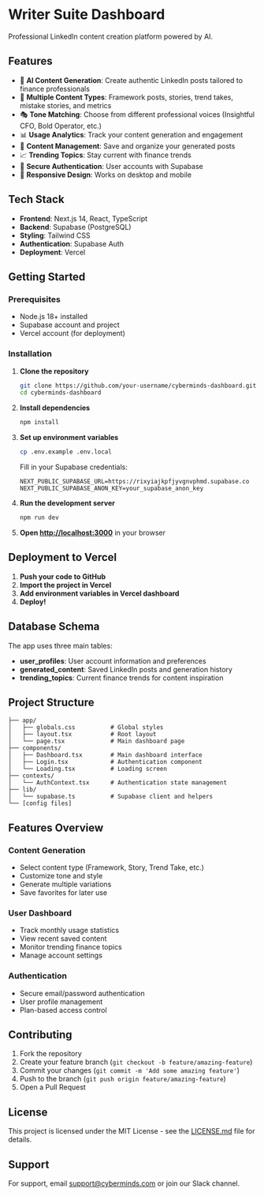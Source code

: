 # Writer Suite Dashboard

Professional LinkedIn content creation platform powered by AI.

## Features

- 🧠 **AI Content Generation**: Create authentic LinkedIn posts tailored to finance professionals
- 🎯 **Multiple Content Types**: Framework posts, stories, trend takes, mistake stories, and metrics
- 🎭 **Tone Matching**: Choose from different professional voices (Insightful CFO, Bold Operator, etc.)
- 📊 **Usage Analytics**: Track your content generation and engagement
- 💾 **Content Management**: Save and organize your generated posts
- 📈 **Trending Topics**: Stay current with finance trends
- 🔐 **Secure Authentication**: User accounts with Supabase
- 📱 **Responsive Design**: Works on desktop and mobile

## Tech Stack

- **Frontend**: Next.js 14, React, TypeScript
- **Backend**: Supabase (PostgreSQL)
- **Styling**: Tailwind CSS
- **Authentication**: Supabase Auth
- **Deployment**: Vercel

## Getting Started

### Prerequisites

- Node.js 18+ installed
- Supabase account and project
- Vercel account (for deployment)

### Installation

1. **Clone the repository**
   ```bash
   git clone https://github.com/your-username/cyberminds-dashboard.git
   cd cyberminds-dashboard
   ```

2. **Install dependencies**
   ```bash
   npm install
   ```

3. **Set up environment variables**
   ```bash
   cp .env.example .env.local
   ```
   
   Fill in your Supabase credentials:
   ```
   NEXT_PUBLIC_SUPABASE_URL=https://rixyiajkpfjyvgnvphmd.supabase.co
   NEXT_PUBLIC_SUPABASE_ANON_KEY=your_supabase_anon_key
   ```

4. **Run the development server**
   ```bash
   npm run dev
   ```

5. **Open [http://localhost:3000](http://localhost:3000)** in your browser

## Deployment to Vercel

1. **Push your code to GitHub**
2. **Import the project in Vercel**
3. **Add environment variables in Vercel dashboard**
4. **Deploy!**

## Database Schema

The app uses three main tables:

- **user_profiles**: User account information and preferences
- **generated_content**: Saved LinkedIn posts and generation history
- **trending_topics**: Current finance trends for content inspiration

## Project Structure

```
├── app/
│   ├── globals.css          # Global styles
│   ├── layout.tsx           # Root layout
│   └── page.tsx             # Main dashboard page
├── components/
│   ├── Dashboard.tsx        # Main dashboard interface
│   ├── Login.tsx            # Authentication component
│   └── Loading.tsx          # Loading screen
├── contexts/
│   └── AuthContext.tsx      # Authentication state management
├── lib/
│   └── supabase.ts          # Supabase client and helpers
└── [config files]
```

## Features Overview

### Content Generation
- Select content type (Framework, Story, Trend Take, etc.)
- Customize tone and style
- Generate multiple variations
- Save favorites for later use

### User Dashboard
- Track monthly usage statistics
- View recent saved content
- Monitor trending finance topics
- Manage account settings

### Authentication
- Secure email/password authentication
- User profile management
- Plan-based access control

## Contributing

1. Fork the repository
2. Create your feature branch (`git checkout -b feature/amazing-feature`)
3. Commit your changes (`git commit -m 'Add some amazing feature'`)
4. Push to the branch (`git push origin feature/amazing-feature`)
5. Open a Pull Request

## License

This project is licensed under the MIT License - see the [LICENSE.md](LICENSE.md) file for details.

## Support

For support, email support@cyberminds.com or join our Slack channel.
